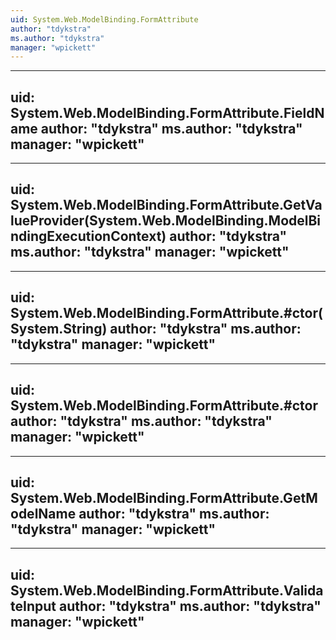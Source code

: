 ```yaml
---
uid: System.Web.ModelBinding.FormAttribute
author: "tdykstra"
ms.author: "tdykstra"
manager: "wpickett"
---
```


---
uid: System.Web.ModelBinding.FormAttribute.FieldName
author: "tdykstra"
ms.author: "tdykstra"
manager: "wpickett"
---

---
uid: System.Web.ModelBinding.FormAttribute.GetValueProvider(System.Web.ModelBinding.ModelBindingExecutionContext)
author: "tdykstra"
ms.author: "tdykstra"
manager: "wpickett"
---

---
uid: System.Web.ModelBinding.FormAttribute.#ctor(System.String)
author: "tdykstra"
ms.author: "tdykstra"
manager: "wpickett"
---

---
uid: System.Web.ModelBinding.FormAttribute.#ctor
author: "tdykstra"
ms.author: "tdykstra"
manager: "wpickett"
---

---
uid: System.Web.ModelBinding.FormAttribute.GetModelName
author: "tdykstra"
ms.author: "tdykstra"
manager: "wpickett"
---

---
uid: System.Web.ModelBinding.FormAttribute.ValidateInput
author: "tdykstra"
ms.author: "tdykstra"
manager: "wpickett"
---
